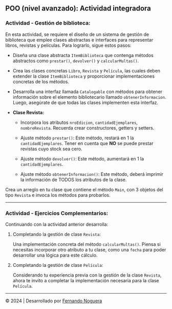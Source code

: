 ## POO (nivel avanzado): Actividad integradora

### Actividad - Gestión de biblioteca:

En esta actividad, se requiere el diseño de un sistema de gestión de biblioteca que emplee clases abstractas e interfaces para representar libros, revistas y películas. Para lograrlo, sigue estos pasos:

* Diseña una clase abstracta `ItemBiblioteca` que contenga métodos abstractos como `prestar()`, `devolver()` y `calcularMultas()`.

* Crea las clases concretas `Libro`, `Revista` y `Película`, las cuales deben extender la clase `ItemBiblioteca` y proporcionar implementaciones concretas de los métodos.

* Desarrolla una interfaz llamada `Catalogable` con métodos para obtener información sobre el elemento bibliotecario llamado `obtenerInformacion`. Luego, asegúrate de que todas las clases implementen esta interfaz.

* **Clase Revista:**
    * Incorpora los atributos `nroEdicion`, `cantidadEjemplares`, `nombreRevista`. Recuerda crear constructores, getters y setters.

    * Ajuste método `prestar()`: Este método, restará en 1 la `cantidadEjemplares`. Tener en cuenta que **NO** se puede prestar revistas cuyo stock sea cero.

    * Ajuste método `devolver()`: Este método, aumentará en 1 la `cantidadEjemplares`.

    * Ajuste método `obtenerInformacion()`: Este método, deberá imprimir la información de TODOS los atributos de la clase.

Crea un arreglo en tu clase que contiene el método `Main`, con 3 objetos del tipo `Revista` e invoca los métodos para probarlos.

---

### Actividad - Ejercicios Complementarios:

Continuando con la actividad anterior desarrolla:

1. Completando la gestión de clase `Revista`:

    Una implementación concreta del método `calcularMultas()`. Piensa si necesitas incorporar otro atributo a tu clase, como una `fecha` para poder desarrollar una lógica para este cálculo.

2. Completando la gestión de clase `Película`:

    Considerando tu experiencia previa con la gestión de la clase `Revista`, ahora te invito a completar la implementación necesaria para la clase `Película`.

---

© 2024 | Desarrollado por [Fernando Noguera](https://www.linkedin.com/in/jfnoguerab/)